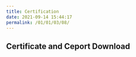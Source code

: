 ```yaml
---
title: Certification
date: 2021-09-14 15:44:17
permalink: /01/01/03/08/
---
```

## Certificate and Ceport Download



